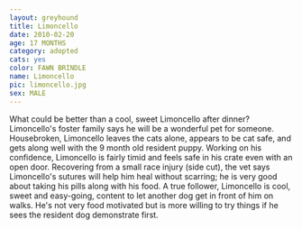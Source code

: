 ```yaml
---
layout: greyhound
title: Limoncello
date: 2010-02-20
age: 17 MONTHS
category: adopted
cats: yes
color: FAWN BRINDLE
name: Limoncello
pic: limoncello.jpg
sex: MALE
---
```


What could be better than a cool, sweet Limoncello after dinner?  Limoncello's foster family says he will be a
wonderful pet for someone.   Housebroken, Limoncello leaves the cats alone, appears to be cat safe, and gets along well
with the 9 month old resident puppy. Working on his confidence, Limoncello is fairly timid and feels safe in his crate
even with an open door.  Recovering from a small race injury (side cut), the vet says Limoncello's sutures will help him
heal without scarring; he is very good about taking his pills along with his food.  A true follower, Limoncello is cool,
sweet and easy-going, content to let another dog get in front of him on walks. He's not very food motivated but is more
willing to try things if he sees the resident dog demonstrate first.
